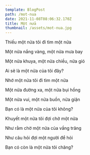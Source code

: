 ```yaml
---
template: BlogPost
path: /mot-nua
date: 2021-11-08T08:06:32.170Z
title: Một nửa
thumbnail: /assets/mot-nua.jpg
---
```



Thiếu một nửa tôi đi tìm một nửa

Một nửa nắng vàng, một nửa mưa bay

Một nửa khuya, một nửa chiều, nửa gió

Ai sẽ là một nửa của tôi đây?

Nhớ một nửa tôi đi tìm một nửa

Một nửa đường xa, một nửa bụi hồng

Một nửa vui, một nửa buồn, nửa giận

Bạn có là một nửa của tôi không?

Khuyết một nửa tôi đợi chờ một nửa

Như rằm chờ một nửa của vầng trăng

Như câu hỏi đợi một người để hỏi

Bạn có còn là một nửa tôi chăng?